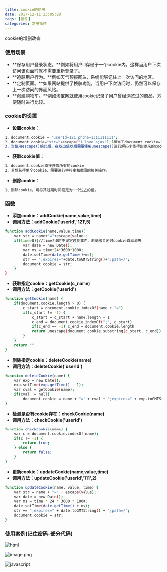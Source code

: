 ```yaml
---
title: cookie的使用
date: 2017-12-11 23:05:28
tags: [插件]
categories: 常用插件
---
```

cookie的增删改查
<!-- more -->
### 使用场景
- **保存用户登录状态。**例如将用户id存储于一个cookie内，这样当用户下次访问该页面时就不需要重新登录了。 
- **追踪用户行为。**例如天气预报网站，系统能够记住上一次访问的地区。 
- **定制页面。**如果网站提供了换肤功能，当用户下次访问时，仍然可以保存上一次访问的界面风格。 
- **创建购物车。**例如淘宝网就使用cookie记录了用户曾经浏览过的商品，方便随时进行比较。 

### cookie的设置
- **设置cookie：**
``` bash
1、document.cookie = 'userId=121;phone=1311111111';
2、document.cookie="str="+escape("I love ajax");(相当于document.cookie="str=I%20love%20ajax";为了避免空格符号等，使用escape()统一编码)
3、当使用escape()编码后，在取出值以后需要使用unescape()进行解码才能得到原来的cookie值。
```
- **获取cookie值：**
``` bash
1、document.cookie直接获取所有的cookie
2、若想获得单个cookie，需要进行字符串和数组的相关操作。
```
- **删除cookie：**
``` bash
1、删除cookie，可将其过期时间设定为一个过去的值。
```
### 函数
- **添加cookie：addCookie(name,value,time)**
- **调用方法：addCookie('userId','121',5)**
``` bash
function addCookie(name,value,time){
	var str = name+"="+escape(value);
	if(time>0){//time为0时不设定过期事件，浏览器关闭时cookie自动消失	
		var date = new Date();
		var ms = time*24*3600*1000;
		date.setTime(date.getTime()+ms);
		str += ";expires="+date.toGMTString()+";path=/"; 
		document.cookie = str;
	}
}
```
- **获取指定cookie：getCookie(c_name)**
- **调用方法：getCookie('userId')**
``` bash
function getCookie(name) {
	if(document.cookie.length > 0) {
		c_start = document.cookie.indexOf(name + "=")
		if(c_start != -1) {
			c_start = c_start + name.length + 1
			c_end = document.cookie.indexOf(";", c_start)
			if(c_end == -1) c_end = document.cookie.length
			return unescape(document.cookie.substring(c_start, c_end))
		}
	}
	return ""
}
```
- **删除指定cookie：deleteCookie(name)**
- **调用方法：deleteCookie('userId')**
``` bash
function deleteCookie(name) {
	var exp = new Date();
	exp.setTime(exp.getTime() - 1);
	var cval = getCookie(name);
	if(cval != null)
		document.cookie = name + "=" + cval + ";expires=" + exp.toGMTString() + ";path=/";
}
```
- **检测是否有cookie存在：checkCookie(name)**
- **调用方法：checkCookie('userId')**
``` bash
function checkCookie(name) {
	var c = document.cookie.indexOf(name);
	if(c != -1) {
		return true;
	} else {
		return false;
	}
}
```
- **更新cookie：updateCookie(name,value,time)**
- **调用方法：updateCookie('userId','111',2)**
``` bash
function updateCookie(name, value, time) {
	var str = name + "=" + escape(value);
	var date = new Date();
	var ms = time * 24 * 3600 * 1000;
	date.setTime(date.getTime() + ms);
	str += ";expires=" + date.toGMTString() + ";path=/";
	document.cookie = str;
}
```
### 使用案例(记住密码-部分代码)

![html
](http://upload-images.jianshu.io/upload_images/3859151-1a2f613af724376b.png?imageMogr2/auto-orient/strip%7CimageView2/2/w/1240)

![image.png](http://upload-images.jianshu.io/upload_images/3859151-75e4dcb3c43a38c5.png?imageMogr2/auto-orient/strip%7CimageView2/2/w/1240)

![javascript](http://upload-images.jianshu.io/upload_images/3859151-8e7c257d6242edb9.png?imageMogr2/auto-orient/strip%7CimageView2/2/w/1240)